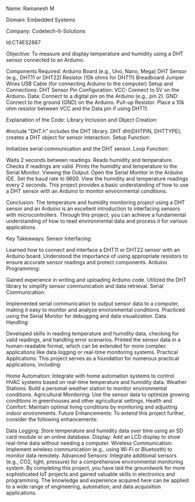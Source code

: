Name: Ramanesh M

Domain: Embedded Systems

Company: Codetech-It-Solutions

Id:CT4ES2887

Objective:
To measure and display temperature and humidity using a DHT sensor connected to an Arduino.

Components Required:
Arduino Board (e.g., Uno, Nano, Mega)
DHT Sensor (e.g., DHT11 or DHT22)
Resistor (10k ohms for DHT11)
Breadboard
Jumper Wires
USB Cable (for connecting Arduino to the computer)
Setup and Connections:
DHT Sensor Pin Configuration:
VCC: Connect to 5V on the Arduino.
Data: Connect to a digital pin on the Arduino (e.g., pin 2).
GND: Connect to the ground (GND) on the Arduino.
Pull-up Resistor: Place a 10k ohm resistor between VCC and the Data pin if using DHT11.

Explanation of the Code:
Library Inclusion and Object Creation:

#include "DHT.h" includes the DHT library.
DHT dht(DHTPIN, DHTTYPE); creates a DHT object for sensor interaction.
Setup Function:

Initializes serial communication and the DHT sensor.
Loop Function:

Waits 2 seconds between readings.
Reads humidity and temperature.
Checks if readings are valid.
Prints the humidity and temperature to the Serial Monitor.
Viewing the Output:
Open the Serial Monitor in the Arduino IDE.
Set the baud rate to 9600.
View the humidity and temperature readings every 2 seconds.
This project provides a basic understanding of how to use a DHT sensor with an Arduino to monitor environmental conditions.

Conclusion:
The temperature and humidity monitoring project using a DHT sensor and an Arduino is an excellent introduction to interfacing sensors with microcontrollers. Through this project, you can achieve a fundamental understanding of how to read environmental data and process it for various applications.

Key Takeaways:
Sensor Interfacing:

Learned how to connect and interface a DHT11 or DHT22 sensor with an Arduino board.
Understood the importance of using appropriate resistors to ensure accurate sensor readings and protect components.
Arduino Programming:

Gained experience in writing and uploading Arduino code.
Utilized the DHT library to simplify sensor communication and data retrieval.
Serial Communication:

Implemented serial communication to output sensor data to a computer, making it easy to monitor and analyze environmental conditions.
Practiced using the Serial Monitor for debugging and data visualization.
Data Handling:

Developed skills in reading temperature and humidity data, checking for valid readings, and handling error scenarios.
Printed the sensor data in a human-readable format, which can be extended for more complex applications like data logging or real-time monitoring systems.
Practical Applications:
This project serves as a foundation for numerous practical applications, including:

Home Automation: Integrate with home automation systems to control HVAC systems based on real-time temperature and humidity data.
Weather Stations: Build a personal weather station to monitor environmental conditions.
Agricultural Monitoring: Use the sensor data to optimize growing conditions in greenhouses and other agricultural settings.
Health and Comfort: Maintain optimal living conditions by monitoring and adjusting indoor environments.
Future Enhancements:
To extend this project further, consider the following enhancements:

Data Logging: Store temperature and humidity data over time using an SD card module or an online database.
Display: Add an LCD display to show real-time data without needing a computer.
Wireless Communication: Implement wireless communication (e.g., using Wi-Fi or Bluetooth) to monitor data remotely.
Advanced Sensors: Integrate additional sensors (e.g., CO2, light, pressure) for a comprehensive environmental monitoring system.
By completing this project, you have laid the groundwork for more sophisticated IoT projects and gained valuable skills in electronics and programming. The knowledge and experience acquired here can be applied to a wide range of engineering, automation, and data acquisition applications.






